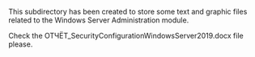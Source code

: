 This subdirectory has been created to store some text and graphic files related to the Windows Server Administration module.

Check the ОТЧЁТ_SecurityConfigurationWindowsServer2019.docx file please.


